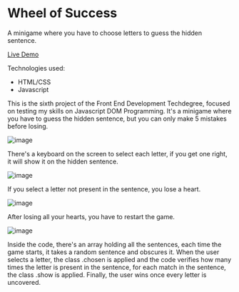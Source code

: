 # Wheel of Success
A minigame where you have to choose letters to guess the hidden sentence.

[Live Demo](https://msosadesign.github.io/treehouse-project-6/)

Technologies used:
- HTML/CSS
- Javascript

This is the sixth project of the Front End Development Techdegree, focused on testing my skills on Javascript DOM Programming. It's a minigame where you have to guess the hidden sentence, but you can only make 5 mistakes before losing.

![image](https://github.com/msosadesign/treehouse-project-6/assets/59977013/e4be5ea2-b6a5-4b4b-bd24-72f03b6ab4b1)

There's a keyboard on the screen to select each letter, if you get one right, it will show it on the hidden sentence.

![image](https://github.com/msosadesign/treehouse-project-6/assets/59977013/7e851a4b-3f13-410d-a12b-15ee3d00b792)

If you select a letter not present in the sentence, you lose a heart.

![image](https://github.com/msosadesign/treehouse-project-6/assets/59977013/b1506d45-8900-4a71-a5c2-06f25cff46ad)

After losing all your hearts, you have to restart the game.

![image](https://github.com/msosadesign/treehouse-project-6/assets/59977013/b6dd71e0-c912-4c64-ae0c-e0bb53bd5ac2)

Inside the code, there's an array holding all the sentences, each time the game starts, it takes a random sentence and obscures it. When the user selects a letter, the class .chosen is applied and the code verifies how many times the letter is present in the sentence, for each match in the sentence, the class .show is applied. Finally, the user wins once every letter is uncovered.

